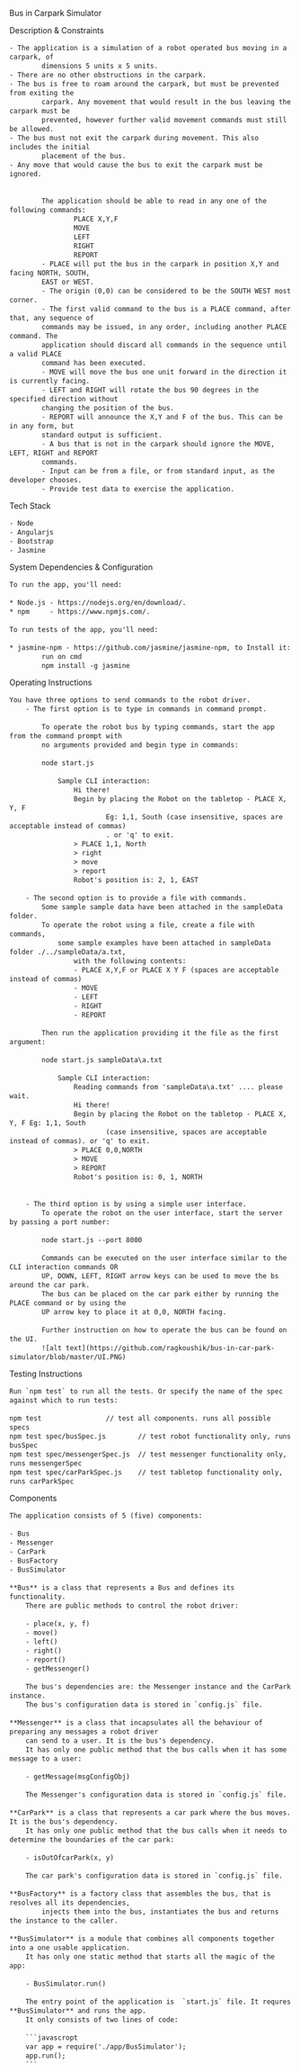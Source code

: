 Bus in Carpark Simulator

Description & Constraints

    - The application is a simulation of a robot operated bus moving in a carpark, of
            dimensions 5 units x 5 units.
    - There are no other obstructions in the carpark.
    - The bus is free to roam around the carpark, but must be prevented from exiting the
            carpark. Any movement that would result in the bus leaving the carpark must be
            prevented, however further valid movement commands must still be allowed.
    - The bus must not exit the carpark during movement. This also includes the initial
            placement of the bus.
    - Any move that would cause the bus to exit the carpark must be ignored.


            The application should be able to read in any one of the following commands:
                    PLACE X,Y,F
                    MOVE
                    LEFT
                    RIGHT
                    REPORT
            - PLACE will put the bus in the carpark in position X,Y and facing NORTH, SOUTH,
            EAST or WEST.
            - The origin (0,0) can be considered to be the SOUTH WEST most corner.
            - The first valid command to the bus is a PLACE command, after that, any sequence of
            commands may be issued, in any order, including another PLACE command. The
            application should discard all commands in the sequence until a valid PLACE
            command has been executed.
            - MOVE will move the bus one unit forward in the direction it is currently facing.
            - LEFT and RIGHT will rotate the bus 90 degrees in the specified direction without
            changing the position of the bus.
            - REPORT will announce the X,Y and F of the bus. This can be in any form, but
            standard output is sufficient.
            - A bus that is not in the carpark should ignore the MOVE, LEFT, RIGHT and REPORT
            commands.
            - Input can be from a file, or from standard input, as the developer chooses.
            - Provide test data to exercise the application.

Tech Stack

    - Node 
    - Angularjs
    - Bootstrap
    - Jasmine

System Dependencies & Configuration

    To run the app, you'll need:

    * Node.js - https://nodejs.org/en/download/.     
    * npm     - https://www.npmjs.com/.   

    To run tests of the app, you'll need:

    * jasmine-npm - https://github.com/jasmine/jasmine-npm, to Install it:
            run on cmd
            npm install -g jasmine

Operating Instructions

    You have three options to send commands to the robot driver.   
        - The first option is to type in commands in command prompt.   

            To operate the robot bus by typing commands, start the app from the command prompt with 
            no arguments provided and begin type in commands:

            node start.js
            
                Sample CLI interaction: 
                    Hi there!
                    Begin by placing the Robot on the tabletop - PLACE X, Y, F 
                            Eg: 1,1, South (case insensitive, spaces are acceptable instead of commas)
                            . or 'q' to exit.
                    > PLACE 1,1, North
                    > right
                    > move
                    > report
                    Robot's position is: 2, 1, EAST

        - The second option is to provide a file with commands. 
            Some sample sample data have been attached in the sampleData folder.  
            To operate the robot using a file, create a file with commands, 
                some sample examples have been attached in sampleData folder ./../sampleData/a.txt, 
                    with the following contents:
                    - PLACE X,Y,F or PLACE X Y F (spaces are acceptable instead of commas)
                    - MOVE
                    - LEFT
                    - RIGHT
                    - REPORT   

            Then run the application providing it the file as the first argument:

            node start.js sampleData\a.txt

                Sample CLI interaction:
                    Reading commands from 'sampleData\a.txt' .... please wait.
                    Hi there!
                    Begin by placing the Robot on the tabletop - PLACE X, Y, F Eg: 1,1, South 
                            (case insensitive, spaces are acceptable instead of commas). or 'q' to exit.
                    > PLACE 0,0,NORTH
                    > MOVE
                    > REPORT
                    Robot's position is: 0, 1, NORTH
        
        
        - The third option is by using a simple user interface.
            To operate the robot on the user interface, start the server by passing a port number:
               
            node start.js --port 8000
            
            Commands can be executed on the user interface similar to the CLI interaction commands OR
            UP, DOWN, LEFT, RIGHT arrow keys can be used to move the bs around the car park. 
            The bus can be placed on the car park either by running the PLACE command or by using the
            UP arrow key to place it at 0,0, NORTH facing.

            Further instruction on how to operate the bus can be found on the UI.
            ![alt text](https://github.com/ragkoushik/bus-in-car-park-simulator/blob/master/UI.PNG)

Testing Instructions 

    Run `npm test` to run all the tests. Or specify the name of the spec against which to run tests: 

    npm test 				// test all components. runs all possible specs
    npm test spec/busSpec.js 		// test robot functionality only, runs busSpec
    npm test spec/messengerSpec.js 	// test messenger functionality only, runs messengerSpec
    npm test spec/carParkSpec.js 	// test tabletop functionality only, runs carParkSpec

Components

    The application consists of 5 (five) components:

    - Bus   
    - Messenger   
    - CarPark  
    - BusFactory    
    - BusSimulator    

    **Bus** is a class that represents a Bus and defines its functionality. 
        There are public methods to control the robot driver:

        - place(x, y, f)   
        - move()    
        - left()    
        - right()   
        - report()   
        - getMessenger()  

        The bus's dependencies are: the Messenger instance and the CarPark instance. 
        The bus's configuration data is stored in `config.js` file.   

    **Messenger** is a class that incapsulates all the behaviour of preparing any messages a robot driver 
        can send to a user. It is the bus's dependency. 
        It has only one public method that the bus calls when it has some message to a user:    

        - getMessage(msgConfigObj)    

        The Messenger's configuration data is stored in `config.js` file.   

    **CarPark** is a class that represents a car park where the bus moves. It is the bus's dependency. 
        It has only one public method that the bus calls when it needs to determine the boundaries of the car park:   

        - isOutOfcarPark(x, y)   

        The car park's configuration data is stored in `config.js` file.   

    **BusFactory** is a factory class that assembles the bus, that is resolves all its dependencies, 
            injects them into the bus, instantiates the bus and returns the instance to the caller.    

    **BusSimulator** is a module that combines all components together into a one usable application. 
        It has only one static method that starts all the magic of the app:

        - BusSimulator.run()   

        The entry point of the application is  `start.js` file. It requres **BusSimulator** and runs the app. 
        It only consists of two lines of code:

        ```javascropt
        var app = require('./app/BusSimulator');
        app.run();
        ```
